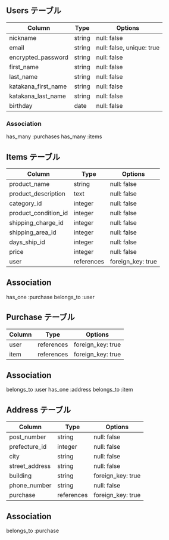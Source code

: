 ## Users テーブル

| Column              | Type   | Options                   |
| ------------------- | ------ | ------------------------- |
| nickname            | string | null: false               |
| email               | string | null: false, unique: true |
| encrypted_password  | string | null: false               |
| first_name          | string | null: false               |
| last_name           | string | null: false               |
| katakana_first_name | string | null: false               |
| katakana_last_name  | string | null: false               |
| birthday            | date   | null: false               |

### Association
has_many :purchases
has_many :items

## Items テーブル

| Column               | Type       | Options           |
| -------------------- | ---------- | ----------------- |
| product_name         | string     | null: false       |
| product_description  | text       | null: false       |
| category_id          | integer    | null: false       |
| product_condition_id | integer    | null: false       |
| shipping_charge_id   | integer    | null: false       |
| shipping_area_id     | integer    | null: false       |
| days_ship_id         | integer    | null: false       |
| price                | integer    | null: false       |
| user                 | references | foreign_key: true |

## Association
has_one :purchase
belongs_to :user

## Purchase テーブル

| Column              | Type       | Options           |
| ------------------- | ---------- | ----------------- |
| user                | references | foreign_key: true |
| item                | references | foreign_key: true |

## Association
belongs_to :user
has_one    :address
belongs_to :item

## Address テーブル

| Column               | Type       | Options           |
| -------------------- | ---------- | ----------------- |
| post_number          | string     | null: false       |
| prefecture_id        | integer    | null: false       |
| city                 | string     | null: false       |
| street_address       | string     | null: false       |
| building             | string     | foreign_key: true |
| phone_number         | string     | null: false       |
| purchase             | references | foreign_key: true |

## Association
belongs_to :purchase
